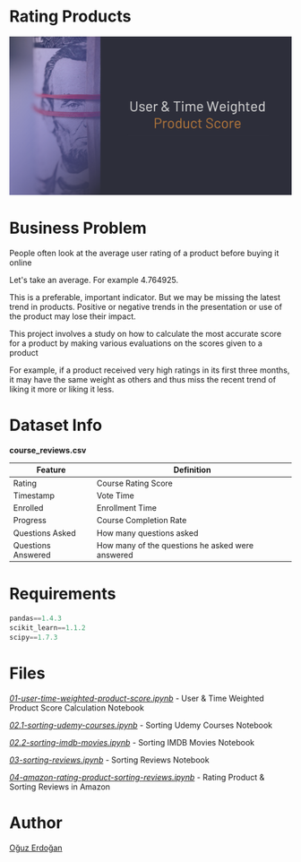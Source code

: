 # Rating Products

![RatingProducts](/images/product-rating.png)

# Business Problem

People often look at the average user rating of a product before buying it online

Let's take an average. For example 4.764925.

This is a preferable, important indicator. But we may be missing the latest trend in products. Positive or negative trends in the presentation or use of the product may lose their impact.

This project involves a study on how to calculate the most accurate score for a product by making various evaluations on the scores given to a product


For example, if a product received very high ratings in its first three months, it may have the same weight as others and thus miss the recent trend of liking it more or liking it less.


# Dataset Info

**course_reviews.csv**

| Feature | Definition |
| --- | --- |
| Rating | Course Rating Score |
| Timestamp | Vote Time |
| Enrolled | Enrollment Time |
| Progress | Course Completion Rate |
| Questions Asked | How many questions asked |
| Questions Answered | How many of the questions he asked were answered |

# Requirements

```python
pandas==1.4.3
scikit_learn==1.1.2
scipy==1.7.3
```

# **Files**

*[01-user-time-weighted-product-score.ipynb](https://github.com/oguzerdo/rating-sorting-approaches/blob/main/01-rating-products/01-user-time-weighted-product-score.ipynb) -* User & Time Weighted Product Score Calculation Notebook

*[02.1-sorting-udemy-courses.ipynb](https://github.com/oguzerdo/rating-sorting-approaches/blob/main/02-product-sorting/02.1-sorting-udemy-courses/2.1-sorting-udemy-courses.ipynb) -* Sorting Udemy Courses Notebook

*[02.2-sorting-imdb-movies.ipynb](https://github.com/oguzerdo/rating-sorting-approaches/blob/main/02-product-sorting/02.2-sorting-imdb-movies/2.2-sorting-imdb-movies.ipynb) -* Sorting IMDB Movies Notebook

*[03-sorting-reviews.ipynb](https://github.com/oguzerdo/rating-sorting-approaches/blob/main/03-sorting-reviews/03-sorting-reviews.ipynb) -* Sorting Reviews Notebook

*[04-amazon-rating-product-sorting-reviews.ipynb](https://github.com/oguzerdo/rating-sorting-approaches/blob/main/04-amazon-rating-product-sorting-reviews/04-amazon-rating-product-sorting-reviews.ipynb) -* Rating Product & Sorting Reviews in Amazon

# Author

[Oğuz Erdoğan](http://www.oguzerdogan.com)